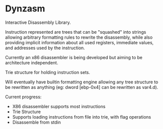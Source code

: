 # Dynzasm
Interactive Disassembly Library.

Instruction represented are trees that can be "squashed" into strings
allowing arbitrary formatting rules to rewrite the disassembly, while also providing implicit information about all used registers, immediate values, and addresses used by the instruction.

Currently an x86 disassembler is being developed but aiming to be architecture independent.

Trie structure for holding instruction sets.

Will eventually have builtin formatting engine allowing any tree structure to be rewritten as anything (eg: dword [ebp-0x4] can be rewritten as var4.d).

Current progress:

* X86 disassembler supports most instructions
* Trie Structure
* Supports loading instructions from file into trie, with flag operations
* Disassemble from stdin

